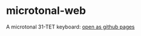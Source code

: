 # microtonal-web

A microtonal 31-TET keyboard: [open as github pages](https://sribnyak.github.io/microtonal-web/microtonal/)
